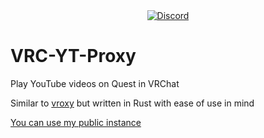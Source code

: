 <div align="center">
  <a href="https://discord.shaybox.com">
    <img alt="Discord" src="https://img.shields.io/discord/824865729445888041?color=404eed&label=Discord&logo=Discord&logoColor=FFFFFF">
  </a>
</div>

# VRC-YT-Proxy

Play YouTube videos on Quest in VRChat

Similar to [vroxy](https://github.com/techanon/vroxy) but written in Rust with ease of use in mind

[You can use my public instance](https://shay.loan)

